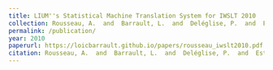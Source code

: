 ```yaml
---
title: LIUM''s Statistical Machine Translation System for IWSLT 2010
collection: Rousseau, A.  and  Barrault, L.  and  Deléglise, P.  and  Estève, Y.
permalink: /publication/
year: 2010
paperurl: https://loicbarrault.github.io/papers/rousseau_iwslt2010.pdf
citation: Rousseau, A.  and  Barrault, L.  and  Deléglise, P.  and  Estève, Y. LIUM''s Statistical Machine Translation System for IWSLT 2010, <i> International Workshop on Spoken Language Translation (IWSLT) 2010 </i>, 2010
---
```

